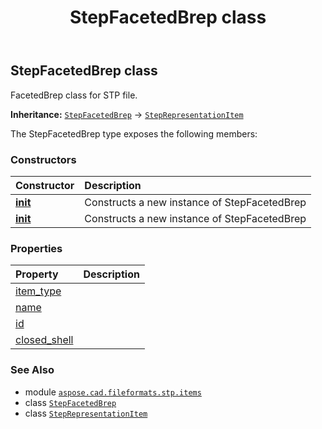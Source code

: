 ﻿---
title: StepFacetedBrep class
second_title: Aspose.CAD for Python via .NET API References
description: 
type: docs
weight: 330
url: /python-net/aspose.cad.fileformats.stp.items/stepfacetedbrep/
is_root: false
---

## StepFacetedBrep class

FacetedBrep class for STP file.



**Inheritance:** [`StepFacetedBrep`](/cad/python-net/aspose.cad.fileformats.stp.items/stepfacetedbrep) → 
[`StepRepresentationItem`](/cad/python-net/aspose.cad.fileformats.stp.items/steprepresentationitem)



The StepFacetedBrep type exposes the following members:

### Constructors
| Constructor | Description |
| :- | :- |
| [__init__](/cad/python-net/aspose.cad.fileformats.stp.items/stepfacetedbrep/__init__/#) | Constructs a new instance of StepFacetedBrep |
| [__init__](/cad/python-net/aspose.cad.fileformats.stp.items/stepfacetedbrep/__init__/#str-aspose.cad.fileformats.stp.items.StepClosedShell) | Constructs a new instance of StepFacetedBrep |


### Properties
| Property | Description |
| :- | :- |
| [item_type](/cad/python-net/aspose.cad.fileformats.stp.items/stepfacetedbrep/item_type) |  |
| [name](/cad/python-net/aspose.cad.fileformats.stp.items/stepfacetedbrep/name) |  |
| [id](/cad/python-net/aspose.cad.fileformats.stp.items/stepfacetedbrep/id) |  |
| [closed_shell](/cad/python-net/aspose.cad.fileformats.stp.items/stepfacetedbrep/closed_shell) |  |



### See Also
* module [`aspose.cad.fileformats.stp.items`](..)
* class [`StepFacetedBrep`](/cad/python-net/aspose.cad.fileformats.stp.items/stepfacetedbrep)
* class [`StepRepresentationItem`](/cad/python-net/aspose.cad.fileformats.stp.items/steprepresentationitem)
